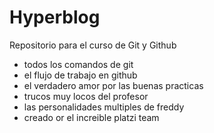 # Hyperblog
Repositorio para el curso de Git y Github

* todos los comandos de git
* el flujo de trabajo en github
* el verdadero amor por las buenas practicas
* trucos muy locos del profesor
* las personalidades multiples de freddy
* creado or el increible platzi team 